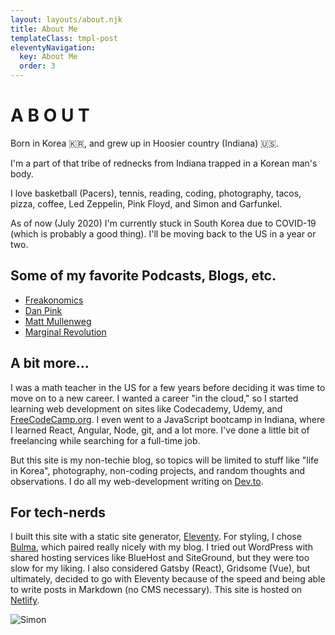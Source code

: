 ```yaml
---
layout: layouts/about.njk
title: About Me
templateClass: tmpl-post
eleventyNavigation:
  key: About Me
  order: 3
---
```

<div class="content">

<h1 class='wide-letter-space has-text-centered title is-1'>A B O U T</h1>

<p>Born in Korea 🇰🇷, and grew up in Hoosier country (Indiana) 🇺🇸.</p>

<p>I'm a part of that tribe of rednecks from Indiana trapped in a Korean man's body.</p>

<p>I love basketball (Pacers), tennis, reading, coding, photography, tacos, pizza, coffee, Led Zeppelin, Pink Floyd, and Simon and Garfunkel.</p>

<p>As of now (July 2020) I'm currently stuck in South Korea due to COVID-19 (which is probably a good thing). I'll be moving back to the US in a year or two.</p>

## Some of my favorite Podcasts, Blogs, etc.

* [Freakonomics](https://freakonomics.com)
* [Dan Pink](https://danpink.com)
* [Matt Mullenweg](https://ma.tt)
* [Marginal Revolution](https://marginalrevolution.com)

## A bit more...

I was a math teacher in the US for a few years before deciding it was time to move on to a new career. I wanted a career "in the cloud," so I started learning web development on sites like Codecademy, Udemy, and [FreeCodeCamp.org](https://freecodecamp.org). I even went to a JavaScript bootcamp in Indiana, where I learned React, Angular, Node, git, and a lot more. I've done a little bit of freelancing while searching for a full-time job.

But this site is my non-techie blog, so topics will be limited to stuff like "life in Korea", photography, non-coding projects, and random thoughts and observations. I do all my web-development writing on [Dev.to](https://dev.to).

## For tech-nerds

I built this site with a static site generator, [Eleventy](https://www.11ty.dev/). For styling, I chose [Bulma](https://bulma.io/), which paired really nicely with my blog. I tried out WordPress with shared hosting services like BlueHost and SiteGround, but they were too slow for my liking. I also considered Gatsby (React), Gridsome (Vue), but ultimately, decided to go with Eleventy because of the speed and being able to write posts in Markdown (no CMS necessary). This site is hosted on [Netlify](https://netlify.com).

<img id='simon-bw' src='https://res.cloudinary.com/ryucave/image/upload/w_1000,ar_1:1,c_fill,g_auto,e_art:hokusai/v1591855412/simon/simon-b-w_kaag8v.jpg' alt='Simon' />

</div>